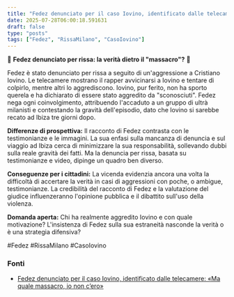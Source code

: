 ```yaml
---
title: "Fedez denunciato per il caso Iovino, identificato dalle telecamere: «Ma quale massacro, io non c’ero»"
date: 2025-07-28T06:00:18.591631
draft: false
type: "posts"
tags: ["Fedez", "RissaMilano", "CasoIovino"]
---
```


🚨 **Fedez denunciato per rissa: la verità dietro il "massacro"?** 🚨

Fedez è stato denunciato per rissa a seguito di un'aggressione a Cristiano Iovino. Le telecamere mostrano il rapper avvicinarsi a Iovino e tentare di colpirlo,  mentre altri lo aggrediscono. Iovino, pur ferito, non ha sporto querela e ha dichiarato di essere stato aggredito da "sconosciuti". Fedez nega ogni coinvolgimento, attribuendo l'accaduto a un gruppo di ultrà milanisti e contestando la gravità dell'episodio, dato che Iovino si sarebbe recato ad Ibiza tre giorni dopo.

**Differenze di prospettiva:**  Il racconto di Fedez contrasta con le testimonianze e le immagini.  La sua enfasi sulla mancanza di denuncia e sul viaggio ad Ibiza  cerca di minimizzare la sua responsabilità,  sollevando dubbi sulla reale gravità dei fatti. Ma la  denuncia per rissa, basata su testimonianze e video, dipinge un quadro ben diverso.

**Conseguenze per i cittadini:** La vicenda evidenzia ancora una volta la difficoltà di accertare la verità in casi di aggressioni con poche, o ambigue, testimonianze. La credibilità del racconto di Fedez e la valutazione del giudice influenzeranno l'opinione pubblica e il dibattito sull'uso della violenza.

**Domanda aperta:**  Chi ha realmente aggredito Iovino e con quale motivazione?  L'insistenza di Fedez sulla sua estraneità nasconde la verità o è una strategia difensiva?

#Fedez #RissaMilano #CasoIovino


### Fonti
- [Fedez denunciato per il caso Iovino, identificato dalle telecamere: «Ma quale massacro, io non c’ero»](https://milano.corriere.it/notizie/cronaca/24_maggio_13/fedez-denunciato-iovino-3eeb49c3-fa4c-448d-bac5-d7bb9f09fxlk.shtml)
